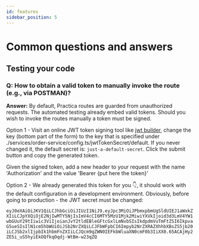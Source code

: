 ```yaml
---
id: features
sidebar_position: 5
---
```


# Common questions and answers

## Testing your code

### Q: How to obtain a valid token to manually invoke the route (e.g., via POSTMAN)?

**Answer:** By default, Practica routes are guarded from unauthorized requests. The automated testing already embed valid tokens. Should you wish to invoke the routes manually a token must be signed.

Option 1 - Visit an online JWT token signing tool like [jwt builder](http://jwtbuilder.jamiekurtz.com/), change the key (bottom part of the form) to the key that is specified under ./services/order-service/config.ts/jwtTokenSecret/default. If you never changed it, the default secret is: ```just-a-default-secret```. Click the submit button and copy the generated token. 

Given the signed token, add a new header to your request with the name 'Authorization' and the value 'Bearer {put here the token}'


Option 2 - We already generated this token for you 👇, it should work with the default configuration in a development environment. Obviously, before going to production - the JWT secret must be changed:

```eyJ0eXAiOiJKV1QiLCJhbGciOiJIUzI1NiJ9.eyJpc3MiOiJPbmxpbmUgSldUIEJ1aWxkZXIiLCJpYXQiOjE2NjIwMTY5NjIsImV4cCI6MTY5MzU1Mjk2MiwiYXVkIjoid3d3LmV4YW1wbGUuY29tIiwic3ViIjoianJvY2tldEBleGFtcGxlLmNvbSIsIkdpdmVuTmFtZSI6IkpvaG5ueSIsIlN1cm5hbWUiOiJSb2NrZXQiLCJFbWFpbCI6Impyb2NrZXRAZXhhbXBsZS5jb20iLCJSb2xlIjpbIk1hbmFnZXIiLCJQcm9qZWN0IEFkbWluaXN0cmF0b3IiXX0.65ACAjHy2ZE5i_uS5hyiEkOQfkqOqdj-WtBm-w23qZQ```
